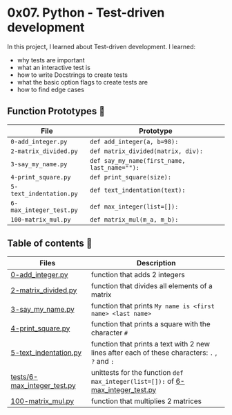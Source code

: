 # 0x07. Python - Test-driven development

In this project, I learned about Test-driven development. I learned:
- why tests are important
- what an interactive test is
- how to write Docstrings to create tests
- what the basic option flags to create tests are
- how to find edge cases


## Function Prototypes :memo:

| File                           | Prototype                                                                                                 |
| ------------------------------ | --------------------------------------------------------------------------------------------------------- |
| `0-add_integer.py`    | `def add_integer(a, b=98):`                                                                    |
| `2-matrix_divided.py`    | `def matrix_divided(matrix, div):`                                                                    |
| `3-say_my_name.py`    | `def say_my_name(first_name, last_name=""):`                                                                    |
| `4-print_square.py`    | `def print_square(size):`                                                                    |
| `5-text_indentation.py`    | `def text_indentation(text):`                                                                    |
| `6-max_integer_test.py`    | `def max_integer(list=[]):`                                                                    |
| `100-matrix_mul.py`    | `def matrix_mul(m_a, m_b):`                                                                    |


## Table of contents :book:
Files | Description
----- | -----------
[0-add_integer.py](./0-add_integer.py) | function that adds 2 integers
[2-matrix_divided.py](./2-matrix_divided.py) | function that divides all elements of a matrix
[3-say_my_name.py](./3-say_my_name.py) | function that prints `My name is <first name> <last name>`
[4-print_square.py](./4-print_square.py) | function that prints a square with the character `#`
[5-text_indentation.py](./5-text_indentation.py) | function that  prints a text with 2 new lines after each of these characters: ` . ` , ` ? ` and ` : `
[tests/6-max_integer_test.py](./tests/6-max_integer_test.py) | unittests for the function `def max_integer(list=[]):` of [6-max_integer_test.py](./6-max_integer.py)
[100-matrix_mul.py](./100-matrix_mul.py) | function that multiplies 2 matrices
